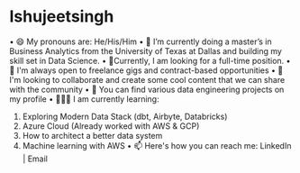 # Ishujeetsingh
•	😄 My pronouns are: He/His/Him
•	🔭 I’m currently doing a master’s in Business Analytics from the University of Texas at Dallas and building my skill set in Data Science. 
•	🧐Currently, I am looking for a full-time position.
•	👯 I'm always open to freelance gigs and contract-based opportunities
•	💬 I'm looking to collaborate and create some cool content that we can share with the community
•	🤘 You can find various data engineering projects on my profile
•	🧑🏻‍🏫 I am currently learning:
1.	Exploring Modern Data Stack (dbt, Airbyte, Databricks)
2.	Azure Cloud (Already worked with AWS & GCP)
3.	How to architect a better data system
4.	Machine learning with AWS
•	📫 Here's how you can reach me: LinkedIn | Email
